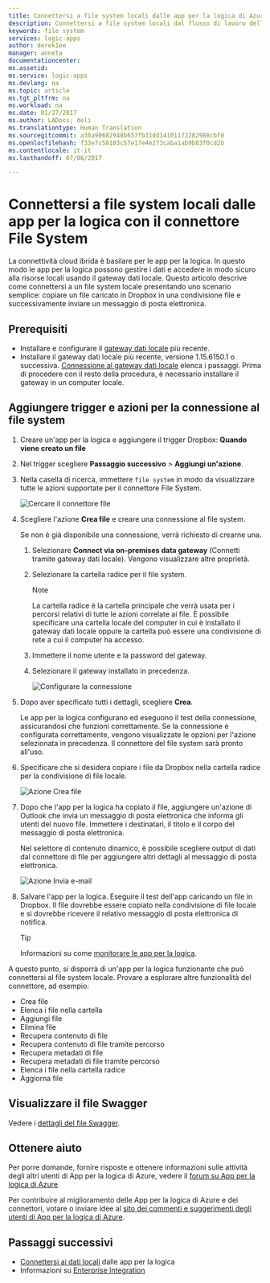 ```yaml
---
title: Connettersi a file system locali dalle app per la logica di Azure | Microsoft Docs
description: Connettersi a file system locali dal flusso di lavoro dell'app per la logica tramite il gateway dati locale e il connettore File System
keywords: file system
services: logic-apps
author: derek1ee
manager: anneta
documentationcenter: 
ms.assetid: 
ms.service: logic-apps
ms.devlang: na
ms.topic: article
ms.tgt_pltfrm: na
ms.workload: na
ms.date: 01/27/2017
ms.author: LADocs; deli
ms.translationtype: Human Translation
ms.sourcegitcommit: a30a90682948b657fb31dd14101172282988cbf0
ms.openlocfilehash: f33e7c58103c57e17e4e273caba1ab9b83f0cd2b
ms.contentlocale: it-it
ms.lasthandoff: 07/06/2017

---
```


# <a name="connect-to-on-premises-file-systems-from-logic-apps-with-the-file-system-connector"></a>Connettersi a file system locali dalle app per la logica con il connettore File System

La connettività cloud ibrida è basilare per le app per la logica. In questo modo le app per la logica possono gestire i dati e accedere in modo sicuro alla risorse locali usando il gateway dati locale. Questo articolo descrive come connettersi a un file system locale presentando uno scenario semplice: copiare un file caricato in Dropbox in una condivisione file e successivamente inviare un messaggio di posta elettronica.

## <a name="prerequisites"></a>Prerequisiti

- Installare e configurare il [gateway dati locale](https://www.microsoft.com/download/details.aspx?id=53127) più recente.
- Installare il gateway dati locale più recente, versione 1.15.6150.1 o successiva. [Connessione al gateway dati locale](http://aka.ms/logicapps-gateway) elenca i passaggi. Prima di procedere con il resto della procedura, è necessario installare il gateway in un computer locale.

## <a name="add-trigger-and-actions-for-connecting-to-your-file-system"></a>Aggiungere trigger e azioni per la connessione al file system

1. Creare un'app per la logica e aggiungere il trigger Dropbox: **Quando viene creato un file** 
2. Nel trigger scegliere **Passaggio successivo** > **Aggiungi un'azione**. 
3. Nella casella di ricerca, immettere `file system` in modo da visualizzare tutte le azioni supportate per il connettore File System.

   ![Cercare il connettore file](media/logic-apps-using-file-connector/search-file-connector.png)

2. Scegliere l'azione **Crea file** e creare una connessione al file system.

   Se non è già disponibile una connessione, verrà richiesto di crearne una.

   1. Selezionare **Connect via on-premises data gateway** (Connetti tramite gateway dati locale). Vengono visualizzare altre proprietà.
   2. Selezionare la cartella radice per il file system.
      
       > [!NOTE]
       > La cartella radice è la cartella principale che verrà usata per i percorsi relativi di tutte le azioni correlate ai file. È possibile specificare una cartella locale del computer in cui è installato il gateway dati locale oppure la cartella può essere una condivisione di rete a cui il computer ha accesso.

   3. Immettere il nome utente e la password del gateway.
   4. Selezionare il gateway installato in precedenza.

       ![Configurare la connessione](media/logic-apps-using-file-connector/create-file.png)

3. Dopo aver specificato tutti i dettagli, scegliere **Crea**. 

   Le app per la logica configurano ed eseguono il test della connessione, assicurandosi che funzioni correttamente. 
   Se la connessione è configurata correttamente, vengono visualizzate le opzioni per l'azione selezionata in precedenza. 
   Il connettore del file system sarà pronto all'uso.

4. Specificare che si desidera copiare i file da Dropbox nella cartella radice per la condivisione di file locale.

   ![Azione Crea file](media/logic-apps-using-file-connector/create-file-filled.png)

5. Dopo che l'app per la logica ha copiato il file, aggiungere un'azione di Outlook che invia un messaggio di posta elettronica che informa gli utenti del nuovo file. Immettere i destinatari, il titolo e il corpo del messaggio di posta elettronica. 

   Nel selettore di contenuto dinamico, è possibile scegliere output di dati dal connettore di file per aggiungere altri dettagli al messaggio di posta elettronica.

   ![Azione Invia e-mail](media/logic-apps-using-file-connector/send-email.png)

6. Salvare l'app per la logica. Eseguire il test dell'app caricando un file in Dropbox. Il file dovrebbe essere copiato nella condivisione di file locale e si dovrebbe ricevere il relativo messaggio di posta elettronica di notifica.

   > [!TIP] 
   > Informazioni su come [monitorare le app per la logica](../logic-apps/logic-apps-monitor-your-logic-apps.md).

A questo punto, si disporrà di un'app per la logica funzionante che può connettersi al file system locale. Provare a esplorare altre funzionalità del connettore, ad esempio:

- Crea file
- Elenca i file nella cartella
- Aggiungi file
- Elimina file
- Recupera contenuto di file
- Recupera contenuto di file tramite percorso
- Recupera metadati di file
- Recupera metadati di file tramite percorso
- Elenca i file nella cartella radice
- Aggiorna file

## <a name="view-the-swagger"></a>Visualizzare il file Swagger
Vedere i [dettagli del file Swagger](/connectors/fileconnector/). 

## <a name="get-help"></a>Ottenere aiuto

Per porre domande, fornire risposte e ottenere informazioni sulle attività degli altri utenti di App per la logica di Azure, vedere il [forum su App per la logica di Azure](https://social.msdn.microsoft.com/Forums/en-US/home?forum=azurelogicapps).

Per contribuire al miglioramento delle App per la logica di Azure e dei connettori, votare o inviare idee al [sito dei commenti e suggerimenti degli utenti di App per la logica di Azure](http://aka.ms/logicapps-wish).

## <a name="next-steps"></a>Passaggi successivi

- [Connettersi ai dati locali](../logic-apps/logic-apps-gateway-connection.md) dalle app per la logica
- Informazioni su [Enterprise Integration](../logic-apps/logic-apps-enterprise-integration-overview.md)

